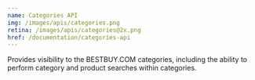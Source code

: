 ```yaml
---
name: Categories API
img: /images/apis/categories.png
retina: /images/apis/categories@2x.png
href: /documentation/categories-api
---
```


Provides visibility to the BESTBUY.COM categories, including the ability to perform category and product searches within categories.